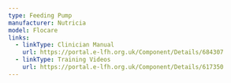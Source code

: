 ```yaml
---
type: Feeding Pump
manufacturer: Nutricia
model: Flocare
links:
  - linkType: Clinician Manual
    url: https://portal.e-lfh.org.uk/Component/Details/684307
  - linkType: Training Videos
    url: https://portal.e-lfh.org.uk/Component/Details/617350
---
```

